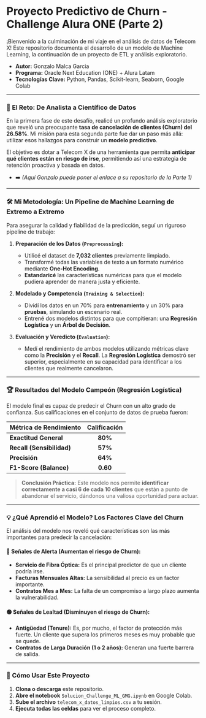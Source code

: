 # **Proyecto Predictivo de Churn - Challenge Alura ONE (Parte 2)**

¡Bienvenido a la culminación de mi viaje en el análisis de datos de Telecom X! Este repositorio documenta el desarrollo de un modelo de Machine Learning, la continuación de un proyecto de ETL y análisis exploratorio.

- **Autor:** Gonzalo Malca Garcia
- **Programa:** Oracle Next Education (ONE) + Alura Latam
- **Tecnologías Clave:** Python, Pandas, Scikit-learn, Seaborn, Google Colab

---

### **🎯 El Reto: De Analista a Científico de Datos**

En la primera fase de este desafío, realicé un profundo análisis exploratorio que reveló una preocupante **tasa de cancelación de clientes (Churn) del 26.58%**. Mi misión para esta segunda parte fue dar un paso más allá: utilizar esos hallazgos para construir un **modelo predictivo**.

El objetivo es dotar a Telecom X de una herramienta que permita **anticipar qué clientes están en riesgo de irse**, permitiendo así una estrategia de retención proactiva y basada en datos.

*   ➡️ *(Aquí Gonzalo puede poner el enlace a su repositorio de la Parte 1)*

---

### **🛠️ Mi Metodología: Un Pipeline de Machine Learning de Extremo a Extremo**

Para asegurar la calidad y fiabilidad de la predicción, seguí un riguroso pipeline de trabajo:

1.  **Preparación de los Datos (`Preprocessing`):**
    *   Utilicé el dataset de **7,032 clientes** previamente limpiado.
    *   Transformé todas las variables de texto a un formato numérico mediante **One-Hot Encoding**.
    *   **Estandaricé** las características numéricas para que el modelo pudiera aprender de manera justa y eficiente.

2.  **Modelado y Competencia (`Training & Selection`):**
    *   Dividí los datos en un 70% para **entrenamiento** y un 30% para **pruebas**, simulando un escenario real.
    *   Entrené dos modelos distintos para que compitieran: una **Regresión Logística** y un **Árbol de Decisión**.

3.  **Evaluación y Veredicto (`Evaluation`):**
    *   Medí el rendimiento de ambos modelos utilizando métricas clave como la **Precisión** y el **Recall**. La **Regresión Logística** demostró ser superior, especialmente en su capacidad para identificar a los clientes que realmente cancelaron.

---

### **🏆 Resultados del Modelo Campeón (Regresión Logística)**

El modelo final es capaz de predecir el Churn con un alto grado de confianza. Sus calificaciones en el conjunto de datos de prueba fueron:

| Métrica de Rendimiento     | Calificación |
| :------------------------- | :----------: |
| **Exactitud General**      |   **80%**    |
| **Recall (Sensibilidad)**  |   **57%**    |
| **Precisión**              |   **64%**    |
| **F1-Score (Balance)**     |   **0.60**   |

> **Conclusión Práctica:** Este modelo nos permite **identificar correctamente a casi 6 de cada 10 clientes** que están a punto de abandonar el servicio, dándonos una valiosa oportunidad para actuar.

---

### **💡 ¿Qué Aprendió el Modelo? Los Factores Clave del Churn**

El análisis del modelo nos reveló qué características son las más importantes para predecir la cancelación:

#### **🔴 Señales de Alerta (Aumentan el riesgo de Churn):**
*   **Servicio de Fibra Óptica:** Es el principal predictor de que un cliente podría irse.
*   **Facturas Mensuales Altas:** La sensibilidad al precio es un factor importante.
*   **Contratos Mes a Mes:** La falta de un compromiso a largo plazo aumenta la vulnerabilidad.

#### **🟢 Señales de Lealtad (Disminuyen el riesgo de Churn):**
*   **Antigüedad (Tenure):** Es, por mucho, el factor de protección más fuerte. Un cliente que supera los primeros meses es muy probable que se quede.
*   **Contratos de Larga Duración (1 o 2 años):** Generan una fuerte barrera de salida.

---

### **🚀 Cómo Usar Este Proyecto**

1.  **Clona o descarga** este repositorio.
2.  **Abre el notebook** `Solucion_Challenge_ML_GMG.ipynb` en Google Colab.
3.  **Sube el archivo** `telecom_x_datos_limpios.csv` a tu sesión.
4.  **Ejecuta todas las celdas** para ver el proceso completo.
